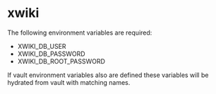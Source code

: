 # xwiki

The following environment variables are required:
 - XWIKI_DB_USER
 - XWIKI_DB_PASSWORD
 - XWIKI_DB_ROOT_PASSWORD


If vault environment variables also are defined these variables will be hydrated from vault with matching names.
